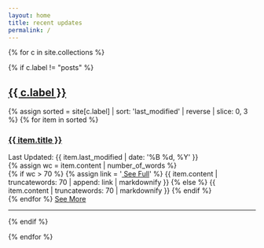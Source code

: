 ```yaml
---
layout: home
title: recent updates
permalink: /
---
```


{% for c in site.collections %}

{% if c.label != "posts" %}

## <a href="{{ c.label }}">{{ c.label }}</a>
<div>
{% assign sorted = site[c.label] | sort: 'last_modified' | reverse | slice: 0, 3 %}
{% for item in sorted %}
<div class="index_left_indent">
<div class="index_item_title">
<h3 class="no_break_title"><a href="{{ item.url }}">{{ item.title }}</a></h3>
<div class="metadata">Last Updated: {{ item.last_modified | date: '%B %d, %Y' }}</div>
</div>
{% assign wc = item.content | number_of_words %}
<div class="indent_from_left">
{% if wc > 70 %}
{% assign link = '<a href="' | append: item.url | append: '"> See Full</a>' %}
{{ item.content | truncatewords: 70 | append: link | markdownify }}
{% else %}
{{ item.content | truncatewords: 70 | markdownify }}
{% endif %}
</div>
</div>
{% endfor %}
<a href="{{ c.label }}">See More</a>
<hr>
</div>
{% endif %}

{% endfor %}
